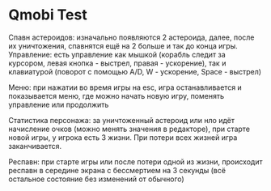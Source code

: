 # Qmobi Test

Спавн астероидов: изначально появляются 2 астероида, далее, после их уничтожения, спавнятся ещё на 2 больше и так до конца игры.
Управление: есть управление как мышкой (корабль следит за курсором, левая кнопка - выстрел, правая - ускорение), так и клавиатурой (поворот с помощью A/D, W - ускорение, Space - выстрел)

Меню: при нажатии во время игры на esc, игра останавливается и показывается меню, где можно начать новую игру, поменять управление или продолжить

Статистика персонажа: за уничтоженный астероид или нло идёт начисление очков (можно менять значения в редакторе), при старте новой игры, у игрока есть 3 жизни. При потери всех жизней игра заканчивается.

Респавн: при старте игры или после потери одной из жизни, происходит респавн в середине экрана с бессмертием на 3 секунды (всё остальное состояние без изменений от обычного)

